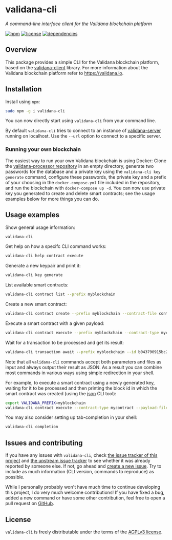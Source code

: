 # validana-cli
*A command-line interface client for the Validana blockchain platform*

[![npm](https://img.shields.io/npm/v/validana-cli.svg)](https://www.npmjs.com/package/validana-cli)
[![license](https://img.shields.io/npm/l/validana-cli.svg)](https://github.com/DvdGiessen/validana-cli/blob/master/LICENSE)
[![dependencies](https://img.shields.io/david/DvdGiessen/validana-cli.svg)](https://david-dm.org/DvdGiessen/validana-cli)

## Overview
This package provides a simple CLI for the Validana blockchain platform, based
on the [validana-client](https://github.com/Coinversable/validana-client)
library. For more information about the Validana blockchain platform refer to
https://validana.io.

## Installation
Install using `npm`:
```sh
sudo npm -g i validana-cli
```
You can now directly start using `validana-cli` from your command line.

By default `validana-cli` tries to connect to an instance of [validana-server
](https://github.com/Coinversable/validana-server) running on localhost. Use
the `--url` option to connect to a specific server.

### Running your own blockchain
The easiest way to run your own Validana blockchain is using Docker: Clone the
[validana-processor repository](https://github.com/Coinversable/validana-processor)
in an empty directory, generate two passwords for the database and a private
key using the `validana-cli key generate` command, configure these passwords,
the private key and a prefix of your choosing in the `docker-compose.yml` file
included in the repository, and run the blockchain with `docker-compose up -d`.
You can now use private key you generated to create and delete smart contracts;
see the usage examples below for more things you can do.

## Usage examples
Show general usage information:
```sh
validana-cli
```

Get help on how a specifc CLI command works:
```sh
validana-cli help contract execute
```

Generate a new keypair and print it:
```sh
validana-cli key generate
```

List available smart contracts:
```sh
validana-cli contract list --prefix myblockchain
```

Create a new smart contract:
```sh
validana-cli contract create --prefix myblockchain --contract-file contracts/mycontract.json --signing-keyfile keyfile.json
```

Execute a smart contract with a given payload:
```sh
validana-cli contract execute --prefix myblockchain --contract-type mycontract --payload '{"foo": "bar"}' --signing-key L2onu5qevxBfjB6xGSkxMqzRZLT6nN9ZRWXFz5doognwbcVM2CfB
```

Wait for a transaction to be processed and get its result:
```sh
validana-cli transaction await --prefix myblockchain --id b043790915bc2f9b6bf8ae470f49c32d
```

Note that all `validana-cli` commands accept both parameters and files as input
and always output their result as JSON. As a result you can combine most
commands in various ways using simple redirection in your shell.

For example, to execute a smart contract using a newly generated key, waiting
for it to be processed and then printing the block id in which the smart
contract was created (using the [json](https://www.npmjs.com/package/json) CLI
tool):
```sh
export VALIDANA_PREFIX=myblockchain
validana-cli contract execute --contract-type mycontract --payload-file mypayload.json --signing-key "$(validana-cli key generate)" | validana-cli transaction await --id-file - | json blockId
```

You may also consider setting up tab-completion in your shell:
```sh
validana-cli completion
```

## Issues and contributing
If you have any issues with `validana-cli`, check [the issue tracker of this
project](https://github.com/DvdGiessen/validana-cli/issues) and [the upstream
issue tracker](https://github.com/Coinversable/validana-client) to see whether
it was already reported by someone else. If not, go ahead and [create a new
issue](https://github.com/DvdGiessen/validana-cli/issues/new). Try to include
as much information (CLI version, commands to reproduce) as possible.

While I personally probably won't have much time to continue developing this
project, I do very much welcome contributions! If you have fixed a bug, added a
new command or have some other contribution, feel free to open a pull request
on [GitHub](https://github.com/DvdGiessen/validana-cli).

## License
`validana-cli` is freely distributable under the terms of the
[AGPLv3 license](https://github.com/DvdGiessen/validana-cli/blob/master/LICENSE).
